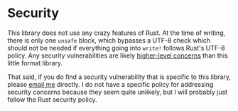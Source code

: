 Security
========

This library does not use any crazy features of Rust.
At the time of writing, there is only one `unsafe` block, which bypasses a UTF-8 check which should not be needed if
everything going into `write!` follows Rust's UTF-8 policy.
Any security vulnerabilities are likely [higher-level concerns](https://www.rust-lang.org/policies/security) than this
little format library.

That said, if you do find a security vulnerability that is specific to this library, please
[email me](mailto:travis@gockelhut.com) directly.
I do not have a specific policy for addressing security concerns because they seem quite unlikely, but I will probably
just follow the Rust security policy.

